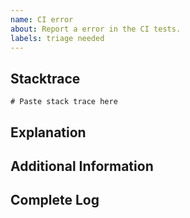 ```yaml
---
name: CI error
about: Report a error in the CI tests.
labels: triage needed
---
```

<!--
  - Before filing a new issue, please do a quick search to check that it hasn't
  - already been filed on the [issue tracker](https://github.com/oppia/oppia/issues)._
  -->

## Stacktrace
<!--
Please add the stack trace of the error here.
-->

```
# Paste stack trace here
```

## Explanation
<!--
Please add a description of the error here.
-->


## Additional Information
<!--
Please mention any additional information that you think would be useful in debugging the issue.
-->


## Complete Log
<!--
Please upload or paste the link to the complete log for the test.
-->

